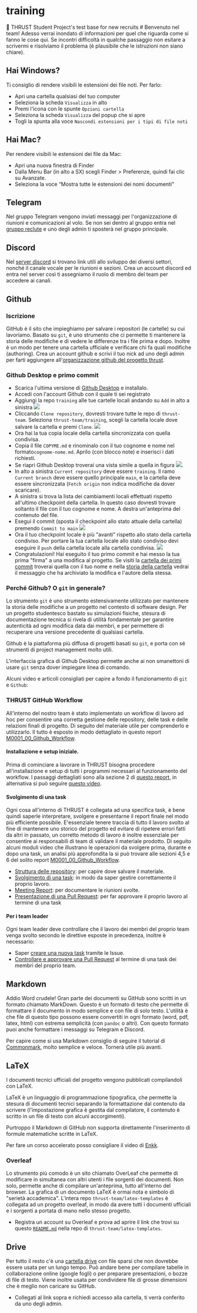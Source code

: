# training
🐣 THRUST Student Project's test base for new recruits
﻿# Benvenuto nel team!
Adesso verrai inondato di informazioni per quel che riguarda come si fanno le cose qui.
Se incontri difficoltà in qualche passaggio non esitare a scrivermi e risolviamo il problema (è plausibile che le istruzioni non siano chiare).

## Hai Windows?

Ti consiglio di rendere visibili le estensioni dei file noti. Per farlo:

- Apri una cartella qualsiasi del tuo computer
- Seleziona la scheda `Visualizza` in alto
- Premi l'icona con le spunte `Opzioni cartella`
- Seleziona la scheda `Visualizza` del popup che si apre
- Togli la spunta alla voce `Nascondi estensioni per i tipi di file noti`

## Hai Mac?

Per rendere visibili le estensioni dei file da Mac:

- Apri una nuova finestra di Finder
- Dalla Menu Bar (in alto a SX) scegli Finder > Preferenze, quindi fai clic su Avanzate.
- Seleziona la voce “Mostra tutte le estensioni dei nomi documenti”

## Telegram
Nel gruppo Telegram vengono inviati messaggi per l'organizzazione di riunioni e comunicazioni al volo. Se non sei dentro al gruppo entra nel [gruppo reclute](t.me/thrustrecruits) e uno degli admin ti sposterà nel gruppo principale.

## Discord
Nel [server discord](https://discord.gg/DjMsTrX) si trovano link utili allo sviluppo dei diversi settori, nonché il canale vocale per le riunioni e sezioni. Crea un account discord ed entra nel server così ti assegniamo il ruolo di membro del team per accedere ai canali.

## Github
### Iscrizione
GitHub è il sito che impieghiamo per salvare i repositori (le cartelle) su cui lavoriamo. Basato su `git`, è uno strumento che ci permette ti mantenere la storia delle modifiche e di vedere le differenze tra i file prima e dopo. Inoltre è un modo per tenere una cartella ufficiale e verificare chi fa quali modifiche (authoring).
Crea un account github e scrivi il tuo nick ad uno degli admin per farti aggiungere all'[organizzazione github del progetto thrust](https://github.com/thrust-team).

### Github Desktop e primo commit
- Scarica l'ultima versione di [Github Desktop](https://desktop.github.com/) e installalo.
- Accedi con l'account Github con il quale ti sei registrato
- Aggiungi la repo `training` alle tue cartelle locali andando su `Add` in alto a sinistra
  ![](img/github-desktop/add-repo.png)
- Cliccando  `Clone repository`, dovresti trovare tutte le repo di `thrust-team`. Seleziona `thrust-team/training`, scegli la cartella locale dove salvare la cartella e premi `Clone`. ![](img/github-desktop/clone-training-repo.png)
- Ora hai la tua copia locale della cartella sincronizzata con quella condivisa.
- Copia il file `COPYME.md` e rinominalo con  il tuo cognome e nome nel formato`cognome-nome.md`. Aprilo (con blocco note) e inserisci i dati richiesti.
- Se riapri Github Desktop troverai una vista simile a quella in figura ![](img/github-desktop/first-commit-pre-commit.png).
- In alto a sinistra `Current repository` deve essere `training`. Il ramo `Current branch` deve essere quello principale `main`, e la cartella deve essere sincronizzata (`Fetch origin` non indica modifiche da dover scaricare). 
- A sinistra si trova la lista dei cambiamenti locali effettuati rispetto all'ultimo checkpoint della cartella. In questo caso dovresti trovare soltanto il file con il tuo cognome e nome. A destra un'anteprima del contenuto del file.
- Esegui il commit (sposta il checkpoint allo stato attuale della cartella) premendo `Commit to main` ![](img/github-desktop/first-commit-commit.png)
- Ora il tuo checkpoint locale è più "avanti" rispetto allo stato della cartella condiviso. Per portare la tua cartella locale allo stato condiviso devi eseguire il `push` della cartella locale alla cartella condivisa. ![](img/github-desktop/first-commit-push.png)
- Congratulazioni! Hai eseguito il tuo primo commit e hai messo la tua prima "firma" a una modifica al progetto. Se visiti la [cartella dei primi commit](https://github.com/thrust-team/training/tree/main/first-commits) troverai quella con il tuo nome e nella [storia della cartella](https://github.com/thrust-team/training/commits/main/first-commits) vedrai il messaggio che ha archiviato la modifica e l'autore della stessa.

### Perché Github? O `git` in generale?

Lo strumento `git` è uno strumento estensivamente utilizzato per mantenere la storia delle modifiche a un progetto nel contesto di software design. Per un progetto studentesco bastato su simulazioni fisiche, stesura di documentazione tecnica si rivela di utilità fondamentale per garantire autenticità ad ogni modifica data dai membri, e per permettere di recuperare una versione precedente di qualsiasi cartella.

Github è la piattaforma più diffusa di progetti basati su `git`, e porta con sé strumenti di project management molto utili.

L'interfaccia grafica di Github Desktop permette anche ai non smanettoni di usare `git` senza dover impiegare linea di comando.

Alcuni video e articoli consigliati per capire a fondo il funzionamento di `git` e `Github`:

### THRUST GitHub Workflow

All'interno del nostro team è stato implementato un workflow di lavoro ad hoc per consentire una corretta gestione delle repository, delle task e delle relazioni finali di progetto. Di seguito del materiale utile per comprenderlo e utilizzarlo.
Il tutto è esposto in modo dettagliato in questo report [M0001_00_Github_Workflow](https://github.com/thrust-team/archive/blob/main/internal/misc/M0001_00_Github_Workflow.pdf).

#### Installazione e setup iniziale.

Prima di cominciare a lavorare in THRUST bisogna procedere all'installazione e setup di tutti i programmi necessari al funzionamento del workflow. I passaggi dettagliati sono alla sezione 2 di [questo report](https://github.com/thrust-team/archive/blob/main/internal/misc/M0001_00_Github_Workflow.pdf), in alternativa si può seguire [questo video](https://drive.google.com/file/d/1mZrKZ-boYE2Xsgr0Juaouq72hmEd7PSo/view?usp=drive_link).

#### Svolgimento di una task

Ogni cosa all'interno di THRUST è collegata ad una specifica task, è bene quindi saperle interpretare, svolgere e presentarne il report finale nel modo più efficiente possibile.
E'essenziale tenere traccia di tutto il lavoro svolto al fine di mantenere uno storico del progetto ed evitare di ripetere errori fatti da altri in passato, un corretto metodo di lavoro è inoltre essenziale per consentire ai responsabili di team di validare il materiale prodotto.
Di seguito alcuni moduli video che illustrano le operazioni da svolgere prima, durante e dopo una task, un analisi più approfondita la si può trovare alle sezioni 4,5 e 6 del solito report [M0001_00_Github_Workflow](https://github.com/thrust-team/archive/blob/main/internal/misc/M0001_00_Github_Workflow.pdf). 
* [Struttura delle repository](https://drive.google.com/file/d/1qpZN_D94JDk2d_sf3RiyRQzuZFMKLc3x/view?usp=drive_link): per capire dove salvare il materiale.
* [Svolgimento di una task](https://drive.google.com/file/d/11XGg282QLc7D5tQtjy_R2REdIwpKViHc/view?usp=drive_link): in modo da saper gestire correttamente il proprio lavoro.
* [Meeting Report](https://drive.google.com/file/d/1Kw0VdelbnzrEqqWk_sAq-7cPawj4yCtX/view?usp=drive_link): per documentare le riunioni svolte.
* [Presentazione di una Pull Request](https://drive.google.com/file/d/1CR211Wkzdht_m7FqGxIHYiqysCM6t_nm/view?usp=drive_link): per far approvare il proprio lavoro al termine di una task
#### Per i team leader

Ogni team leader deve controllare che il lavoro dei membri del proprio team venga svolto secondo le direttive esposte in precedenza, inoltre è necessario:
* Saper [creare una nuova task](https://drive.google.com/file/d/1lJa2zu6I5O9jD2sf7HOWwMhvytTBmnZ7/view?usp=drive_link) tramite le Issue.
* [Controllare e approvare una Pull Request](https://drive.google.com/file/d/1b_myYUWVMiuG1BcriJBtHqQuIPssfd_p/view?usp=drive_link) al termine di una task dei membri del proprio team.

## Markdown
Addio Word crudele! Gran parte dei documenti su GitHub sono scritti in un formato chiamato MarkDown. Questo è un formato di testo che permette di formattare il documento in modo semplice e con file di solo testo. L'utilità è che file di questo tipo possono essere convertiti in ogni formato (word, pdf, latex, html) con estrema semplicità (con `pandoc` o altri). Con questo formato puoi anche formattare i messaggi su Telegram e Discord.

Per capire come si usa Markdown consiglio di seguire il tutorial di [Commonmark](https://commonmark.org/help/tutorial/), molto semplice e veloce. Tornerà utile più avanti.

## LaTeX
I documenti tecnici ufficiali del progetto vengono pubblicati compilandoli con LaTeX.

LaTeX è un linguaggio di programmazione tipografica, che permette la stesura di documenti tecnici separando la formattazione dal contenuto da scrivere (l'impostazione grafica è gestita dal compilatore, il contenuto è scritto in un file di testo con alcuni accorgimenti).

Purtroppo il Markdown di GitHub non supporta direttamente l'inserimento di formule matematiche scritte in LaTeX.

Per fare un corso accelerato posso consigliare il video di [Enkk](https://www.youtube.com/watch?v=e8vxRjpf95s). 


### Overleaf
Lo strumento più comodo è un sito chiamato OverLeaf che permette di modificare in simultanea con altri utenti i file sorgenti dei documenti. Non solo, permette anche di compilare un'anteprima, tutto all'interno del browser. La grafica di un documento LaTeX è ormai nota e simbolo di "serietà accademica". L'intera repo `thrust-team/latex-templates` è collegata ad un progetto overleaf, in modo da avere tutti i documenti ufficiali e i sorgenti a portata di mano nello stesso progetto.
- Registra un account su Overleaf e prova ad aprire il link che trovi su questo [`README.md`](https://github.com/thrust-team/latex-templates/blob/main/README.md) nella repo di `thrust-team/latex-templates`. 

## Drive
Per tutto il resto c'è una [cartella drive](https://drive.google.com/drive/folders/1e2mxLXh0za5J9UVuKT-l3MwX0Z3ZBW0D) con file sparsi che non dovrebbe essere usata per un lungo tempo. Può andare bene per compilare tabelle in collaborazione online (google fogli) o per preparare presentazioni, o bozze di file di testo. Viene inoltre usata per condividere file di grosse dimensioni che è meglio non caricare su GitHub.
- Collegati al link sopra e richiedi accesso alla cartella, ti verrà conferito da uno degli admin.
